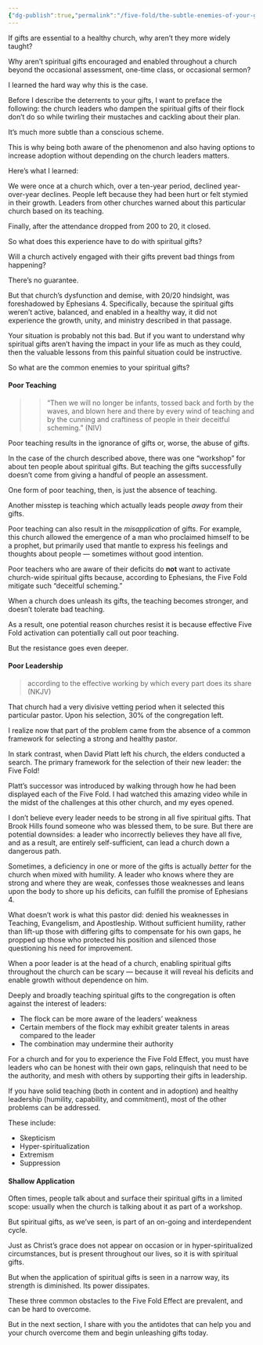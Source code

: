 ```yaml
---
{"dg-publish":true,"permalink":"/five-fold/the-subtle-enemies-of-your-gifts/","created":"2023-07-03T17:35:32.948-07:00","updated":"2023-07-03T17:36:05.750-07:00"}
---
```



If gifts are essential to a healthy church, why aren’t they more widely taught?

Why aren’t spiritual gifts encouraged and enabled throughout a church beyond the occasional assessment, one-time class, or occasional sermon?

I learned the hard way why this is the case.

Before I describe the deterrents to your gifts, I want to preface the following:  the church leaders who dampen the spiritual gifts of their flock don’t do so while twirling their mustaches and cackling about their plan.

It’s much more subtle than a conscious scheme.  

This is why being both aware of the phenomenon and also having options to increase adoption without depending on the church leaders matters.

Here’s what I learned:

We were once at a church which, over a ten-year period, declined year-over-year declines.  People left because they had been hurt or felt stymied in their growth.  Leaders from other churches warned about this particular church based on its teaching.

Finally, after the attendance dropped from 200 to 20, it closed.

So what does this experience have to do with spiritual gifts?

Will a church actively engaged with their gifts prevent bad things from happening?

There’s no guarantee.

But that church’s dysfunction and demise, with 20/20 hindsight, was foreshadowed by Ephesians 4.   Specifically, because the spiritual gifts weren’t active, balanced, and enabled in a healthy way, it did not experience the growth, unity, and ministry described in that passage.

Your situation is probably not this bad.  But if you want to understand why spiritual gifts aren’t having the impact in your life as much as they could, then the valuable lessons from this painful situation could be instructive.

So what are the common enemies to your spiritual gifts?

#### Poor Teaching

>> “Then we will no longer be infants, tossed back and forth by the waves, and blown here and there by every wind of teaching and by the cunning and craftiness of people in their deceitful scheming.” (NIV)

Poor teaching results in the ignorance of gifts or, worse, the abuse of gifts.

In the case of the church described above, there was one “workshop” for about ten people about spiritual gifts.  But teaching the gifts successfully doesn’t come from giving a handful of people an assessment.

One form of poor teaching, then, is just the absence of teaching.

Another misstep is teaching which actually leads people _away_ from their gifts.  

Poor teaching can also result in the _misapplication_ of gifts.  For example,  this church allowed the emergence of a man who proclaimed himself to be a prophet, but primarily used that mantle to express his feelings and thoughts about people — sometimes without good intention.

Poor teachers who are aware of their deficits do **not** want to activate church-wide spiritual gifts because, according to Ephesians, the Five Fold mitigate such “deceitful scheming.”  

When a church does unleash its gifts, the teaching becomes stronger, and doesn’t tolerate bad teaching.

As a result, one potential reason churches resist it is because effective Five Fold activation can potentially call out poor teaching.

But the resistance goes even deeper.

#### Poor Leadership

> according to the effective working by which every part does its share (NKJV)

That church had a very divisive vetting period when it selected this particular pastor.  Upon his selection, 30% of the congregation left.

I realize now that part of the problem came from the absence of a common framework for selecting a strong and healthy pastor.

In stark contrast, when David Platt left his church, the elders conducted a search.  The primary framework for the selection of their new leader: the Five Fold!

Platt’s successor was introduced by walking through how he had been displayed each of the Five Fold.  I had watched this amazing video while in the midst of the challenges at this other church, and my eyes opened.

I don’t believe every leader needs to be strong in all five spiritual gifts.  That Brook Hills found someone who was blessed them, to be sure.  But there are potential downsides: a leader who incorrectly believes they have all five, and as a result, are entirely self-sufficient, can lead a church down a dangerous path.

Sometimes, a deficiency in one or more of the gifts is actually _better_ for the church when mixed with humility.  A leader who knows where they are strong and where they are weak, confesses those weaknesses and leans upon the body to shore up his deficits, can fulfill the promise of Ephesians 4.

What doesn’t work is what this pastor did: denied his weaknesses in Teaching, Evangelism, and Apostleship.  Without sufficient humility, rather than lift-up those with differing gifts to compensate for his own gaps, he propped up those who protected his position and silenced those questioning his need for improvement.

When a poor leader is at the head of a church, enabling spiritual gifts throughout the church can be scary — because it will reveal his deficits and enable growth without dependence on him.

Deeply and broadly teaching spiritual gifts to the congregation is often against the interest of leaders:

* The flock can be more aware of the leaders’ weakness
* Certain members of the flock may exhibit greater talents in areas compared to the leader
* The combination may undermine their authority 

For a church and for you to experience the Five Fold Effect, you must have leaders who can be honest with their own gaps, relinquish that need to be the authority, and mesh with others by supporting their gifts in leadership. 

If you have solid teaching (both in content and in adoption) and healthy leadership (humility, capability, and commitment), most of the other problems can be addressed. 

These include:

* Skepticism
* Hyper-spiritualization
* Extremism
* Suppression 

#### Shallow Application

Often times, people talk about and surface their spiritual gifts in a limited scope: usually when the church is talking about it as part of a workshop.

But spiritual gifts, as we’ve seen, is part of an on-going and interdependent cycle.

Just as Christ’s grace does not appear on occasion or in hyper-spiritualized circumstances, but is present throughout our lives, so it is with spiritual gifts.

But when the application of spiritual gifts is seen in a narrow way, its strength is diminished.  Its power dissipates.

These three common obstacles to the Five Fold Effect are prevalent, and can be hard to overcome.

But in the next section, I share with you the antidotes that can help you and your church overcome them and begin unleashing gifts today.

